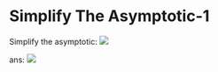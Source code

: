 # Simplify The Asymptotic-1

Simplify the asymptotic: <img src="https://render.githubusercontent.com/render/math?math=O\Big(\frac{n^{2}}{4} %2B \log^{4}n\cdot \sqrt{n} %2B n\cdot\log n \Big)">

ans: <img src="https://render.githubusercontent.com/render/math?math=O(n^{2})">
